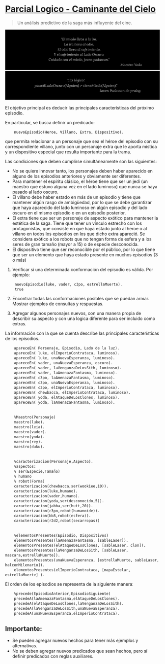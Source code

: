 # [Parcial Logico - Caminante del Cielo](https://docs.google.com/document/d/1UsI_VRMbrx-iFrCmJRQ7KMWDREgu0nZe4W_4zrkoPbU/edit)

> Un análisis predictivo de la saga más influyente del cine.

!["El miedo lleva a la ira. La ira lleva al odio. El odio lleva al sufrimiento. Y el sufrimiento al Lado Oscuro. Cuidado con el miedo, joven padawan."  Maestro Yoda](fraseYoda.png)
!["¡Es lógico! pasaAlLadoOscuro(Alguien) :- tieneMiedo(Alguien)." Joven Padawan de prolog ](frase.png)


El objetivo principal es deducir las principales características del próximo episodio. 

En particular, se busca definir un predicado:

        nuevoEpisodio(Heroe, Villano, Extra, Dispositivo). 

que permita relacionar a un personaje que sea el héroe del episodio con su correspondiente villano, junto con un personaje extra que le aporta mística y un dispositivo especial que resulta importante para la trama.

Las condiciones que deben cumplirse simultáneamente son las siguientes:
- No se quiere innovar tanto, los personajes deben haber aparecido en alguno de los episodios anteriores y obviamente ser diferentes.
- Para mantener el espíritu clásico, el héroe tiene que ser un jedi (un maestro que estuvo alguna vez en el lado luminoso) que nunca se haya pasado al lado oscuro. 
- El villano debe haber estado en más de un episodio y tiene que mantener algún rasgo de ambigüedad, por lo que se debe garantizar que haya aparecido del lado luminoso en algún episodio y del lado oscuro en el mismo episodio o en un episodio posterior.  
- El extra tiene que ser un personaje de aspecto exótico para mantener la estética de la saga. Tiene que tener un vínculo estrecho con los protagonistas, que consiste en que haya estado junto al heroe o al villano en todos los episodios en los que dicho extra apareció. Se considera exótico a los robots que no tengan forma de esfera y a los seres de gran tamaño (mayor a 15) o de especie desconocida.
- El dispositivo tiene que ser reconocible por el público, por lo que tiene que ser un elemento que haya estado presente en muchos episodios (3 o más)

1. Verificar si una determinada conformación del episodio es válida. 
Por ejemplo:

        nuevoEpisodio(luke, vader, c3po, estrellaMuerte).
        true
2. Encontrar todas las conformaciones posibles que se puedan armar. Mostrar ejemplos de consultas y respuestas.
3. Agregar algunos personajes nuevos, con una manera propia de describir su aspecto y con una logica diferente para ser incluido como extras.

La información con la que se cuenta describe las principales características de los episodios.

        apareceEn( Personaje, Episodio, Lado de la luz).
        apareceEn( luke, elImperioContrataca, luminoso).
        apareceEn( luke, unaNuevaEsperanza, luminoso).
        apareceEn( vader, unaNuevaEsperanza, oscuro).
        apareceEn( vader, laVenganzaDeLosSith, luminoso).
        apareceEn( vader, laAmenazaFantasma, luminoso).
        apareceEn( c3po, laAmenazaFantasma, luminoso).
        apareceEn( c3po, unaNuevaEsperanza, luminoso).
        apareceEn( c3po, elImperioContrataca, luminoso).
        apareceEn( chewbacca, elImperioContrataca, luminoso).
        apareceEn( yoda, elAtaqueDeLosClones, luminoso).
        apareceEn( yoda, laAmenazaFantasma, luminoso).


        %Maestro(Personaje)
        maestro(luke).
        maestro(leia).
        maestro(vader).
        maestro(yoda).
        maestro(rey).
        maestro(duku).


        %caracterizacion(Personaje,Aspecto).
        %aspectos:
        % ser(Especie,Tamaño)
        % humano
        % robot(Forma)
        caracterizacion(chewbacca,ser(wookiee,10)).
        caracterizacion(luke,humano).
        caracterizacion(vader,humano).
        caracterizacion(yoda,ser(desconocido,5)).
        caracterizacion(jabba,ser(hutt,20)).
        caracterizacion(c3po,robot(humanoide)).
        caracterizacion(bb8,robot(esfera)).
        caracterizacion(r2d2,robot(secarropas))


        %elementosPresentes(Episodio, Dispositivos)
        elementosPresentes(laAmenazaFantasma, [sableLaser]).
        elementosPresentes(elAtaqueDeLosClones, [sableLaser, clon]).
        elementosPresentes(laVenganzaDeLosSith, [sableLaser, mascara,estrellaMuerte]).
        elementosPresentes(unaNuevaEsperanza, [estrellaMuerte, sableLaser, halconMilenario]).
        elementosPresentes(elImperioContrataca, [mapaEstelar, estrellaMuerte] ).

El orden de los episodios se representa de la siguiente manera:

        %precede(EpisodioAnterior,EpisodioSiguiente)
        precedeA(laAmenazaFantasma,elAtaqueDeLosClones).
        precedeA(elAtaqueDeLosClones,laVenganzaDeLosSith).
        precedeA(laVenganzaDeLosSith,unaNuevaEsperanza).
        precedeA(unaNuevaEsperanza,elImperioContrataca).


## Importante:
- Se pueden agregar nuevos hechos para tener más ejemplos y alternativas. 
- No se deben agregar nuevos predicados que sean hechos, pero sí definir predicados con reglas auxiliares.